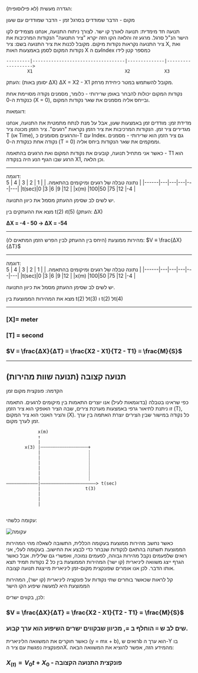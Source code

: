 

הגדרה מעשית (לא פילוסופית):

מקום - הדבר שמודדים בסרגל
זמן - הדבר שמודדים עם שעון

תנועה חד מימדית: 
תנועה לאורך קו ישר. לצורך ניתוח התנועה, אנחנו מצמידים לקו הישר הנ"ל סרגל. מרגע זה והלאה הקו הזה יקרא "ציר התנועה"
הנקודות המרכיבות את ציר התנועה נקראות נקודות מיקום. מקובל לכנות את ציר התנועה בשם: ציר X, ואת נקודות המקום לסמן באמצעות האות X עם הIndex כמספר קטן לידו

	---------|-----------------------------------|--------------|------------------->
            X1                                   X2             X3 

העתק: (יסומן באות ΔX) ΔX = X2 - X1
מקובל להשתמש במטר כיחידת מרחק.

נקודות המקום יכולות להבחר באופן שרירותי - כלומר, מסמנים נקודה מסויימת אחת כנקודת ה-0 (X = 0), ובייחס אליה מסמנים את שאר נקודות המקום.

דוגמאות:

מדידת זמן: מודדים זמן באמצעות שעון, אבל על מנת לנתח מתמטית את התנועה, אנחנו מגדירים ציר זמן. הנקודות המרכיבות את ציר הזמן נקראות "רגעים".
ציר הזמן מכונה ציר T (או Time), והרגעים מסומנים כ-T עם Index.
 גם ציר הזמן הוא שרירותי - מסמנים נקודה אחת כנקודת ה-0 (T = 0) וממקמים את שאר הנקודות ביחס אליה.

כאשר אני מתחיל תנועה, קובעים את נקודות המקום ואת הרגעים בהתאמה - T1 הוא הרגע שבו הגוף הנע היה בנקודה X1, וכן הלאה.

----

דוגמה:\
נתונה טבלה של רגעים ומיקומים בהתאמה.
|      | 1 | 2 | 3 | 4 | 5 |
|------|---|---|---|---|---|
|t(sec)|0  |3  |6  |9  |12 |
|x(m)  |100|50 |75 |12 |-4 |

יש לשים לב שסימן ההעתק מסמל את כיוון התנועה. 

מצא את ההעתקים בין t(2) וt(5) (העתק: ΔX)

**ΔX = -4 - 50 &rarr; ΔX = -54**

---


 (היחס בין ההעתק לבין הפרש הזמן המתאים לו) מהירות ממוצעת: $V ≡ \frac{ΔX}{ΔT}$

----

דוגמה:\
נתונה טבלה של רגעים ומיקומים בהתאמה.
|      | 1 | 2 | 3 | 4 | 5 |
|------|---|---|---|---|---|
|t(sec)|0  |3  |6  |9  |12 |
|x(m)  |100|50 |75 |12 |-4 |

יש לשים לב שסימן ההעתק מסמל את כיוון התנועה. 

מצא את המהירות הממוצעת בין t(2) לt(3) ו t(2) לt(4)

---

### [X]= meter
### [T] = second
### $V ≡ \frac{ΔX}{ΔT} ≡ \frac{X2 - X1}{T2 - T1} ≡ \frac{M}{S}$

---

## תנועה קצובה (תנועה שוות מהירות)

הקדמה: פונקצית מקום זמן

כפי שראינו בטבלה (בדוגמאות לעיל) אנו יוצרים התאמות בין מיקומים לרגעים. התאמה זו ניתנת לתיאור גרפי באמצעות מערכת צירים, שבה הציר האופקי הוא ציר הזמן (T), והציר האנכי הוא ציר המקום (X). כל נקודה במישור שבין הצירים יוצרת האתמה בין ערך זמן לערך מקום.

```
            x(m)
            ↑
            |
       x(3) |┄┄┄┄┄┄┄┄┄┄┄┄┄┄┄┄┄┄+
            |                  ┊
            |                  ┊
            |                  ┊
            |                  ┊
            |                  ┊
            |                  ┊
————————————|—————————————————————> t(sec)
            |                 t(3)
            |
            |
            |


```

עקומה כלשהי:

![עקומה](https://encrypted-tbn0.gstatic.com/images?q=tbn:ANd9GcSO31x7w5KWv7q8kHuBbPA1FdDM5BO3ffSWBQ&usqp=CAU)

כאשר נחשב מהירות ממוצעת בעקומה הכללית, התשובה לשאלה מהי המהירות הממוצעת תשתנה בהתאם לנקודות שנבחר כדי לבצע את החישוב. בעקומה לעלי, אני רואים שלפעמים נקבל מהירות גבוהה, לפעמים נמוכה, ואפשרי גם שלילית. אבל כאשר הגרף ייצג משוואה ליניארית (קו ישר) המהירות הממוצעת בין כל 2 נקודות תמיד תצא אותו הדבר. לכן אנו אומרים שפונקצית מקום-זמן ליניארית מייצגת תנועה קצובה. 

קל לראות שכאשר בוחרים שתי נקודות על פונקציה ליניארית (קו ישר), המהירות הממוצעת היא למעשה שיפוע הקו הישר

לכן, בקווים ישרים:

### $V = \frac{ΔX}{ΔT} = \frac{X2 - X1}{T2 - T1} = \frac{M}{S}$
### שים לב ש ≡ הוחלף ב =, מכיוון שבקווים ישרים השיפוע הוא ערך קבוע.

כאשר חוקרים את המשוואה הליניארית (y = mx + b), רואים שb הוא ערך ה-Y בו הפונקציה נפגשת עם ציר הX. מהמידע הזה, אפשר להוציא את המשוואה הבאה:

### $X_{(t)} = V_0t + X_0$ - פונקצית התנועה הקצובה
